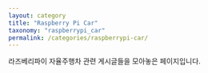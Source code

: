 ```yaml
---
layout: category
title: "Raspberry Pi Car"
taxonomy: "raspberrypi_car"
permalink: /categories/raspberrypi-car/
---
```


라즈베리파이 자율주행차 관련 게시글들을 모아놓은 페이지입니다.